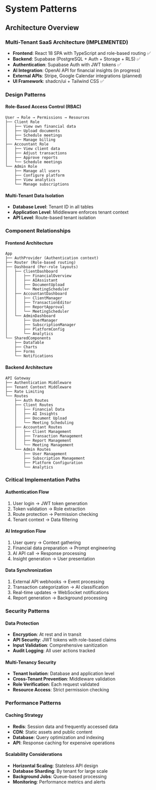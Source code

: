 # System Patterns

## Architecture Overview

### Multi-Tenant SaaS Architecture (IMPLEMENTED)
- **Frontend**: React 18 SPA with TypeScript and role-based routing ✅
- **Backend**: Supabase (PostgreSQL + Auth + Storage + RLS) ✅
- **Authentication**: Supabase Auth with JWT tokens ✅
- **AI Integration**: OpenAI API for financial insights (in progress)
- **External APIs**: Stripe, Google Calendar integrations (planned)
- **UI Framework**: shadcn/ui + Tailwind CSS ✅

### Design Patterns

#### Role-Based Access Control (RBAC)
```
User → Role → Permissions → Resources
├── Client Role
│   ├── View own financial data
│   ├── Upload documents
│   ├── Schedule meetings
│   └── Manage billing
├── Accountant Role
│   ├── View client data
│   ├── Adjust transactions
│   ├── Approve reports
│   └── Schedule meetings
└── Admin Role
    ├── Manage all users
    ├── Configure platform
    ├── View analytics
    └── Manage subscriptions
```

#### Multi-Tenant Data Isolation
- **Database Level**: Tenant ID in all tables
- **Application Level**: Middleware enforces tenant context
- **API Level**: Route-based tenant isolation

### Component Relationships

#### Frontend Architecture
```
App
├── AuthProvider (Authentication context)
├── Router (Role-based routing)
├── Dashboard (Per-role layouts)
│   ├── ClientDashboard
│   │   ├── FinancialOverview
│   │   ├── AIAssistant
│   │   ├── DocumentUpload
│   │   └── MeetingScheduler
│   ├── AccountantDashboard
│   │   ├── ClientManager
│   │   ├── TransactionEditor
│   │   ├── ReportApproval
│   │   └── MeetingScheduler
│   └── AdminDashboard
│       ├── UserManager
│       ├── SubscriptionManager
│       ├── PlatformConfig
│       └── Analytics
└── SharedComponents
    ├── DataTable
    ├── Charts
    ├── Forms
    └── Notifications
```

#### Backend Architecture
```
API Gateway
├── Authentication Middleware
├── Tenant Context Middleware
├── Rate Limiting
└── Routes
    ├── Auth Routes
    ├── Client Routes
    │   ├── Financial Data
    │   ├── AI Insights
    │   ├── Document Upload
    │   └── Meeting Scheduling
    ├── Accountant Routes
    │   ├── Client Management
    │   ├── Transaction Management
    │   ├── Report Management
    │   └── Meeting Management
    └── Admin Routes
        ├── User Management
        ├── Subscription Management
        ├── Platform Configuration
        └── Analytics
```

### Critical Implementation Paths

#### Authentication Flow
1. User login → JWT token generation
2. Token validation → Role extraction
3. Route protection → Permission checking
4. Tenant context → Data filtering

#### AI Integration Flow
1. User query → Context gathering
2. Financial data preparation → Prompt engineering
3. AI API call → Response processing
4. Insight generation → User presentation

#### Data Synchronization
1. External API webhooks → Event processing
2. Transaction categorization → AI classification
3. Real-time updates → WebSocket notifications
4. Report generation → Background processing

### Security Patterns

#### Data Protection
- **Encryption**: At rest and in transit
- **API Security**: JWT tokens with role-based claims
- **Input Validation**: Comprehensive sanitization
- **Audit Logging**: All user actions tracked

#### Multi-Tenancy Security
- **Tenant Isolation**: Database and application level
- **Cross-Tenant Prevention**: Middleware validation
- **Role Verification**: Each request validated
- **Resource Access**: Strict permission checking

### Performance Patterns

#### Caching Strategy
- **Redis**: Session data and frequently accessed data
- **CDN**: Static assets and public content
- **Database**: Query optimization and indexing
- **API**: Response caching for expensive operations

#### Scalability Considerations
- **Horizontal Scaling**: Stateless API design
- **Database Sharding**: By tenant for large scale
- **Background Jobs**: Queue-based processing
- **Monitoring**: Performance metrics and alerts 